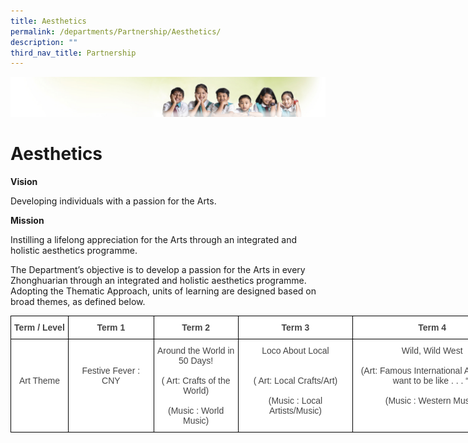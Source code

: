 ```yaml
---
title: Aesthetics
permalink: /departments/Partnership/Aesthetics/
description: ""
third_nav_title: Partnership
---
```

![](/images/Banner.jpg)

Aesthetics 
===========

**Vision**

Developing individuals with a passion for the Arts.

**Mission**

Instilling a lifelong appreciation for the Arts through an integrated and holistic aesthetics programme.

The Department’s objective is to develop a passion for the Arts in every Zhonghuarian through an integrated and holistic aesthetics programme. Adopting the Thematic Approach, units of learning are designed based on broad themes, as defined below.

<style type="text/css">
.tg  {border-collapse:collapse;border-spacing:0;}
.tg td{border-color:black;border-style:solid;border-width:1px;font-family:Arial, sans-serif;font-size:14px;
  overflow:hidden;padding:10px 5px;word-break:normal;}
.tg th{border-color:black;border-style:solid;border-width:1px;font-family:Arial, sans-serif;font-size:14px;
  font-weight:normal;overflow:hidden;padding:10px 5px;word-break:normal;}
.tg .tg-sxkx{background-color:#FFF;color:#454545;text-align:center;vertical-align:top}
.tg .tg-2fwu{background-color:#FFF;color:#454545;font-weight:bold;text-align:center;vertical-align:top}
</style>
<table class="tg" style="undefined;table-layout: fixed; width: 802px">
<colgroup>
<col style="width: 92px">
<col style="width: 137px">
<col style="width: 135px">
<col style="width: 184px">
<col style="width: 254px">
</colgroup>
<thead>
  <tr>
    <th class="tg-2fwu">Term / Level</th>
    <th class="tg-2fwu">Term 1</th>
    <th class="tg-2fwu">Term 2</th>
    <th class="tg-2fwu">Term 3</th>
    <th class="tg-2fwu">Term 4</th>
  </tr>
</thead>
<tbody>
  <tr>
    <td class="tg-sxkx"><br><br><br>Art Theme</td>
    <td class="tg-sxkx"><br><br>Festive Fever : CNY<br><br> </td>
    <td class="tg-sxkx">Around the World in 50 Days!<br><br>( Art: Crafts of the World)<br><br>(Music : World Music)</td>
    <td class="tg-sxkx">Loco About Local<br><br> <br>( Art: Local Crafts/Art)<br><br>(Music : Local Artists/Music)</td>
    <td class="tg-sxkx">Wild, Wild West<br><br>(Art: Famous International Artists – “I want to be like . . . “)<br><br>(Music : Western Music)</td>
  </tr>
</tbody>
</table>